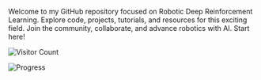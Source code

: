 Welcome to my GitHub repository focused on Robotic Deep Reinforcement Learning. Explore code, projects, tutorials, and resources for this exciting field. Join the community, collaborate, and advance robotics with AI. Start here!

![Visitor Count](https://visitor-badge.laobi.icu/badge?page_id=eather0056.yourrepo)


![Progress](https://progress-bar.dev/progress?title=progress&width=50&color=babaca&suffix=%)
